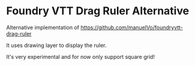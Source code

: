 # Foundry VTT Drag Ruler Alternative

Alternative implementation of https://github.com/manuelVo/foundryvtt-drag-ruler

It uses drawing layer to display the ruler.

It's very experimental and for now only support square grid!